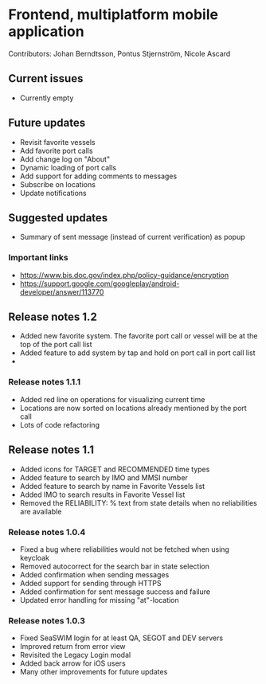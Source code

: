# Frontend, multiplatform mobile application
Contributors: 
Johan Berndtsson, Pontus Stjernström, Nicole Ascard

## Current issues
* Currently empty

## Future updates
* Revisit favorite vessels
* Add favorite port calls
* Add change log on "About"
* Dynamic loading of port calls
* Add support for adding comments to messages
* Subscribe on locations
* Update notifications

## Suggested updates
* Summary of sent message (instead of current verification) as popup

### Important links
* https://www.bis.doc.gov/index.php/policy-guidance/encryption
* https://support.google.com/googleplay/android-developer/answer/113770

## Release notes 1.2
* Added new favorite system. The favorite port call or vessel will be at the top of the port call list
* Added feature to add system by tap and hold on port call in port call list
* 

### Release notes 1.1.1
* Added red line on operations for visualizing current time
* Locations are now sorted on locations already mentioned by the port call
* Lots of code refactoring

## Release notes 1.1
* Added icons for TARGET and RECOMMENDED time types
* Added feature to search by IMO and MMSI number
* Added feature to search by name in Favorite Vessels list
* Added IMO to search results in Favorite Vessel list
* Removed the RELIABILITY: % text from state details when no reliabilities are available

### Release notes 1.0.4
* Fixed a bug where reliabilities would not be fetched when using keycloak
* Removed autocorrect for the search bar in state selection
* Added confirmation when sending messages
* Added support for sending through HTTPS
* Added confirmation for sent message success and failure
* Updated error handling for missing "at"-location

### Release notes 1.0.3
* Fixed SeaSWIM login for at least QA, SEGOT and DEV servers
* Improved return from error view
* Revisited the Legacy Login modal
* Added back arrow for iOS users
* Many other improvements for future updates